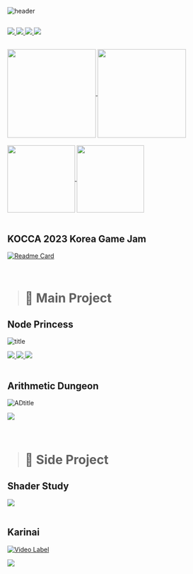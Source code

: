 ![header](https://capsule-render.vercel.app/api?type=waving&text=OuO&fontColor=FFFFFF&color=C5715D&fontSize=50&animation=fadeIn)

##

<a href="https://www.youtube.com/@cherryrainOwO">
  <img src="https://img.shields.io/badge/YOUTUBE-373F51?style=for-the-badge&logo=youtube&logoColor=FF0000"/>
</a>
<a href="https://cherryrain-erika.notion.site/CherryRain-Public-Notion-292762bbcf504be4ae0997bbaa8f800b?pvs=4">
  <img src="https://img.shields.io/badge/Notion-373F51?style=for-the-badge&logo=Notion&logoColor=white"/>
</a>
<a href="https://twitter.com/cherryrain1004">
  <img src="https://img.shields.io/badge/X(Twitter)-373F51?style=for-the-badge&logo=X&logoColor=000000"/>
</a>
<a href="https://cherryrain.itch.io/">
  <img src="https://img.shields.io/badge/itch.io-373F51?style=for-the-badge&logo=itchdotio&logoColor=FA5C5C"/>
</a>

##

<a href="https://github.com/cherryrainOuO/github-readme-stats">
  <img height=200 align="center" src="https://github-readme-stats.vercel.app/api?username=cherryrainOuO&show_icons=true&theme=calm&rank_icon=github" />
</a>
<a href="https://github.com/cherryrainOuO/convoychat">
  <img height=200 align="center" src="https://github-readme-stats.vercel.app/api/top-langs?username=cherryrainOuO&layout=donut&langs_count=8&card_width=320&theme=calm" />
</a>

</br>
</br>

<a href="https://solved.ac/choriv1763">
  <img height=152.7 align="center" src="http://mazassumnida.wtf/api/v2/generate_badge?boj=choriv1763" />
</a>
<a href="https://github.com/cherryrainOuO/BOJ">
  <img height=152.7 align="center" src="https://github-readme-stats.vercel.app/api/pin/?username=cherryrainOuO&repo=BOJ&show_owner=true&theme=calm" />
</a>

</br>
</br>

## KOCCA 2023 Korea Game Jam
[![Readme Card](https://github-readme-stats.vercel.app/api/pin/?username=cherryrainOuO&repo=GameJam14-2&show_owner=true&theme=calm)](https://github.com/cherryrainOuO/GameJam14-2)

</br>

> # :bug: Main Project

## Node Princess

![title](https://github.com/cherryrainOuO/cherryRainOuO/assets/117277361/fd772f0e-4186-45b7-888b-4f689e57171a)

<a href="https://youtu.be/VFez2SPSikg">
  <img src="https://img.shields.io/badge/Trailer-373F51?style=for-the-badge&logo=youtube&logoColor=FF0000"/>
</a>

<a href="https://cherryrain.itch.io/node-princess">
  <img src="https://img.shields.io/badge/itch.io-373F51?style=for-the-badge&logo=itchdotio&logoColor=FA5C5C"/>
</a>

<a href="https://indie.onstove.com/ko/games/2128">
  <img src="https://img.shields.io/badge/Stove Indie-373F51?style=for-the-badge&logo=stove&logoColor=FA5C5C"/>
</a>

</br>
</br>

## Arithmetic Dungeon
![ADtitle](https://github.com/cherryrainOuO/cherryRainOuO/assets/117277361/873e01e6-848e-4a04-9f37-5d4633eab257)

<a href="https://cherryrain.itch.io/arithmetic-dungeon">
  <img src="https://img.shields.io/badge/itch.io-373F51?style=for-the-badge&logo=itchdotio&logoColor=FA5C5C"/>
</a>

</br>
</br>
</br>

> # :herb: Side Project

## Shader Study 
<a href="https://cherryrain-erika.notion.site/TA-Study-c122e9ac9689495397a08e9b2b4f7919">
  <img src="https://img.shields.io/badge/Notion-TA Study-DF7857?style=for-the-badge&logo=Notion&logoColor=white"/>
</a>

</br>
</br>

## Karinai
[![Video Label](http://img.youtube.com/vi/PDt_CBSjzGo/maxresdefault.jpg)](https://youtu.be/PDt_CBSjzGo)

<a href="https://cherryrain-erika.notion.site/KarinAI-Note-e21c32c7265d4ac88883b0f0f670a016">
  <img src="https://img.shields.io/badge/Notion-KARINAI NOTE-DF7857?style=for-the-badge&logo=Notion&logoColor=white"/>
</a>

